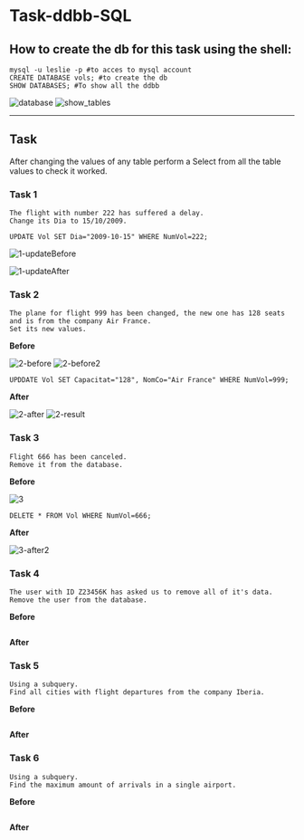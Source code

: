 # Task-ddbb-SQL

## How to create the db for this task using the shell:

```shell
mysql -u leslie -p #to acces to mysql account
CREATE DATABASE vols; #to create the db
SHOW DATABASES; #To show all the ddbb
```

![database](https://user-images.githubusercontent.com/91556932/167886717-054e72c9-311a-4fe4-9dbf-bef3e4cb821c.png)
![show_tables](https://user-images.githubusercontent.com/91556932/168091163-17d5652f-c64a-4e60-a352-ccb0ec35affc.png)

---

## Task

After changing the values of any table perform a Select from all the table values to check it worked.

### Task 1 

    The flight with number 222 has suffered a delay.
    Change its Dia to 15/10/2009.
    
```mysql
UPDATE Vol SET Dia="2009-10-15" WHERE NumVol=222;
```
    
![1-updateBefore](https://user-images.githubusercontent.com/91556932/168100964-abe3b4dd-9ddc-41cd-83b5-bd246ab9a0d8.png)

![1-updateAfter](https://user-images.githubusercontent.com/91556932/168100990-7c194f27-73af-44e5-8073-c5997cb2f04c.png)

### Task 2

    The plane for flight 999 has been changed, the new one has 128 seats and is from the company Air France.
    Set its new values.
    
**Before**

![2-before](https://user-images.githubusercontent.com/91556932/168103163-24f399c4-ad6a-4ec6-ab39-e6bcbd8b807c.png)
![2-before2](https://user-images.githubusercontent.com/91556932/168103173-2a278dab-cb28-443e-8549-504f472d740e.png)

```mysql
UPDDATE Vol SET Capacitat="128", NomCo="Air France" WHERE NumVol=999;
```

**After**

![2-after](https://user-images.githubusercontent.com/91556932/168106982-bf385337-e0cc-493a-866c-0c91f31d1d32.png)
![2-result](https://user-images.githubusercontent.com/91556932/168106995-f5918c93-13b0-4a32-85af-5dd975b2ff0c.png)



### Task 3

    Flight 666 has been canceled.
    Remove it from the database.

**Before**

![3](https://user-images.githubusercontent.com/91556932/168107547-d9c1fea5-5c4b-406c-abdd-8e79f4dcf927.png)

```mysql
DELETE * FROM Vol WHERE NumVol=666;

```

**After**

![3-after2](https://user-images.githubusercontent.com/91556932/168108299-73cf8f02-c990-430e-9518-20d9d75faa1f.png)


### Task 4

    The user with ID Z23456K has asked us to remove all of it's data.
    Remove the user from the database.
    
**Before**

```mysql
```

**After**


### Task 5

    Using a subquery.
    Find all cities with flight departures from the company Iberia.

**Before**

```mysql
```

**After**


### Task 6

    Using a subquery.
    Find the maximum amount of arrivals in a single airport.
    
**Before**

```mysql
```

**After**

